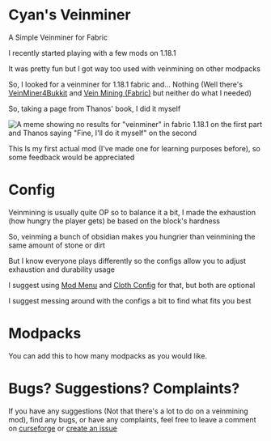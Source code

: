 # Cyan's Veinminer
 A Simple Veinminer for Fabric

I recently started playing with a few mods on 1.18.1

It was pretty fun but I got way too used with veinmining on other modpacks

So, I looked for a veinminer for 1.18.1 fabric and... Nothing (Well there's [VeinMiner4Bukkit](https://www.curseforge.com/minecraft/mc-mods/veinminer4bukkit) and [Vein Mining (Fabric)](https://www.curseforge.com/minecraft/mc-mods/vein-mining-fabric) but neither do what I needed)

So, taking a page from Thanos' book, I did it myself

![A meme showing no results for "veinminer" in fabric 1.18.1 on the first part and Thanos saying "Fine, I'll do it myself" on the second](https://github.com/PrincessCyanMarine/Simple-Veinminer/blob/main/assets/fine_ill_do_it_myself.png?raw=true "Fine I'll do it myself")

This Is my first actual mod (I've made one for learning purposes before), so some feedback would be appreciated

# Config
Veinmining is usually quite OP so to balance it a bit, I made the exhaustion (how hungry the player gets) be based on the block's hardness

So, veinming a bunch of obsidian makes you hungrier than veinmining the same amount of stone or dirt

But I know everyone plays differently so the configs allow you to adjust exhaustion and durability usage

I suggest using [Mod Menu](https://www.curseforge.com/minecraft/mc-mods/modmenu) and [Cloth Config](https://www.curseforge.com/minecraft/mc-mods/cloth-config) for that, but both are optional

I suggest messing around with the configs a bit to find what fits you best

# Modpacks
You can add this to how many modpacks as you would like.

# Bugs? Suggestions? Complaints?
If you have any suggestions (Not that there's a lot to do on a veinmining mod), find any bugs, or have any complaints, feel free to leave a comment on [curseforge](https://www.curseforge.com/minecraft/mc-mods/simple-veinminer) or [create an issue](https://github.com/PrincessCyanMarine/Simple-Veinminer/issues)
